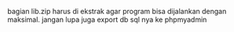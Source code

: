 bagian lib.zip harus di ekstrak agar program bisa dijalankan dengan maksimal. jangan lupa juga export db sql nya ke phpmyadmin
